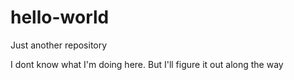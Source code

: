 # hello-world
Just another repository

I dont know what I'm doing here. But I'll figure it out along the way 
